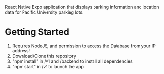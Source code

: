 React Native Expo application that displays parking information and location data for Pacific University parking lots. 
# Getting Started

1.  Requires NodeJS, and permission to access the Database from your IP address! 
2.	Download/Clone this repository
3.	"npm install" in /v1 and /backend to install all dependencies 
4.  "npm start" in /v1 to launch the app